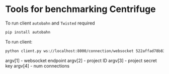 Tools for benchmarking Centrifuge
=================================

To run client `autobahn` and `Twisted` required

```bash
pip install autobahn
```

To run client:

```bash
python client.py ws://localhost:8000/connection/websocket 522affad78b83c2c0a199800 dba28f4f9b413181575530d9804b07 1
```

argv[1] - websocket endpoint
argv[2] - project ID
argv[3] - project secret key
argv[4] - num connections
